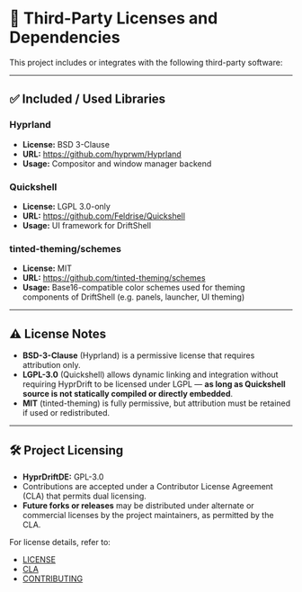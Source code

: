 # 📜 Third-Party Licenses and Dependencies

This project includes or integrates with the following third-party software:

---

## ✅ Included / Used Libraries

### Hyprland
- **License:** BSD 3-Clause
- **URL:** https://github.com/hyprwm/Hyprland
- **Usage:** Compositor and window manager backend

### Quickshell
- **License:** LGPL 3.0-only
- **URL:** https://github.com/Feldrise/Quickshell
- **Usage:** UI framework for DriftShell

### tinted-theming/schemes
- **License:** MIT
- **URL:** https://github.com/tinted-theming/schemes
- **Usage:** Base16-compatible color schemes used for theming components of DriftShell (e.g. panels, launcher, UI theming)

---

## ⚠ License Notes

- **BSD-3-Clause** (Hyprland) is a permissive license that requires attribution only.
- **LGPL-3.0** (Quickshell) allows dynamic linking and integration without requiring HyprDrift to be licensed under LGPL — **as long as Quickshell source is not statically compiled or directly embedded**.
- **MIT** (tinted-theming) is fully permissive, but attribution must be retained if used or redistributed.

---

## 🛠️ Project Licensing

- **HyprDriftDE:** GPL-3.0
- Contributions are accepted under a Contributor License Agreement (CLA) that permits dual licensing.
- **Future forks or releases** may be distributed under alternate or commercial licenses by the project maintainers, as permitted by the CLA.

For license details, refer to:
- [LICENSE](./LICENSE)
- [CLA](./CLA.md)
- [CONTRIBUTING](./CONTRIBUTING.md)
